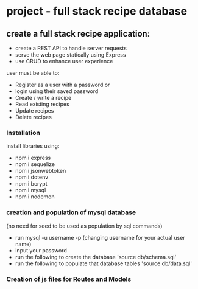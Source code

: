 # project - full stack recipe database

## create a full stack recipe application:
  - create a REST API to handle server requests
  - serve the web page statically using Express
  - use CRUD to enhance user experience

user must be able to:
  - Register as a user with a password or
  - login using their saved password
  - Create / write a recipe
  - Read existing recipes
  - Update recipes
  - Delete recipes

### Installation
install libraries using:
  - npm i express
  - npm i sequelize
  - npm i jsonwebtoken
  - npm i dotenv
  - npm i bcrypt
  - npm i mysql
  - npm i nodemon

### creation and population of mysql database
(no need for seed to be used as population by sql commands)
  - run mysql -u username -p (changing username for your actual user name)
  - input your password
  - run the following to create the database 'source db/schema.sql'
  - run the following to populate that database tables 'source db/data.sql'

### Creation of js files for Routes and Models